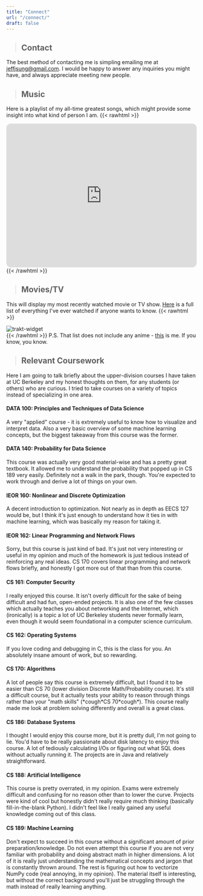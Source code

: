 ```yaml
---
title: "Connect"
url: "/connect/"
draft: false
---
```


>## Contact
The best method of contacting me is simpling emailing me at jeffjsung@gmail.com. I would be happy to answer any inquiries you might have, and always appreciate meeting new people.

>## Music
Here is a playlist of my all-time greatest songs, which might provide some insight into what kind of person I am. 
{{< rawhtml >}}
    <div>
        <iframe style="border-radius:12px" src="https://open.spotify.com/embed/playlist/2vYCiBGwbPpkxCtVaefZlG?utm_source=generator" width="100%" height="380" frameBorder="0" allowfullscreen="" allow="autoplay; clipboard-write; encrypted-media; fullscreen; picture-in-picture"></iframe>
    </div>
{{< /rawhtml >}}

>## Movies/TV
This will display my most recently watched movie or TV show. [Here](https://trakt.tv/users/jeffreyjsung) is a full list of everything I've ever watched if anyone wants to know.
{{< rawhtml >}}
    <div>
        <img src="https://trakt-widgets.herokuapp.com/jeffreyjsung/watched/banner" alt="trakt-widget" />
    </div>
{{< /rawhtml >}}
P.S. That list does not include any anime - [this](https://anilist.co/user/myst/) is me. If you know, you know.

>## Relevant Coursework
Here I am going to talk briefly about the upper-division courses I have taken at UC Berkeley and my honest thoughts on them, for any students (or others) who are curious. I tried to take courses on a variety of topics instead of specializing in one area.
#### DATA 100: Principles and Techniques of Data Science
A very "applied" course - it is extremely useful to know how to visualize and interpret data. Also a very basic overview of some machine learning concepts, but the biggest takeaway from this course was the former.
#### DATA 140: Probability for Data Science
This course was actually very good material-wise and has a pretty great textbook. It allowed me to understand the probability that popped up in CS 189 very easily. Definitely not a walk in the park, though. You're expected to work through and derive a lot of things on your own.
#### IEOR 160: Nonlinear and Discrete Optimization
A decent introduction to optimization. Not nearly as in depth as EECS 127 would be, but I think it's just enough to understand how it ties in with machine learning, which was basically my reason for taking it.
#### IEOR 162: Linear Programming and Network Flows
Sorry, but this course is just kind of bad. It's just not very interesting or useful in my opinion and much of the homework is just tedious instead of reinforcing any real ideas. CS 170 covers linear programming and network flows briefly, and honestly I got more out of that than from this course.
#### CS 161: Computer Security
I really enjoyed this course. It isn't overly difficult for the sake of being difficult and had fun, open-ended projects. It is also one of the few classes which actually teaches you about networking and the Internet, which (ironically) is a topic a lot of UC Berkeley students never formally learn, even though it would seem foundational in a computer science curriculum.
#### CS 162: Operating Systems
If you love coding and debugging in C, this is the class for you. An absolutely insane amount of work, but so rewarding.
#### CS 170: Algorithms
A lot of people say this course is extremely difficult, but I found it to be easier than CS 70 (lower division Discrete Math/Probability course). It's still a difficult course, but it actually tests your ability to reason through things rather than your "math skills" (\*cough\*CS 70\*cough\*). This course really made me look at problem solving differently and overall is a great class. 
#### CS 186: Database Systems
I thought I would enjoy this course more, but it is pretty dull, I'm not going to lie. You'd have to be really passionate about disk latency to enjoy this course. A lot of tediously calculating I/Os or figuring out what SQL does without actually running it. The projects are in Java and relatively straightforward.
#### CS 188: Artificial Intelligence
This course is pretty overrated, in my opinion. Exams were extremely difficult and confusing for no reason other than to lower the curve. Projects were kind of cool but honestly didn't really require much thinking (basically fill-in-the-blank Python). I didn't feel like I really gained any useful knowledge coming out of this class.
#### CS 189: Machine Learning
Don't expect to succeed in this course without a significant amount of prior preparation/knowledge. Do not even attempt this course if you are not very familiar with probability and doing abstract math in higher dimensions. A lot of it is really just understanding the mathematical concepts and jargon that is constantly thrown around. The rest is figuring out how to vectorize NumPy code (real annoying, in my opinion). The material itself is interesting, but without the correct background you'll just be struggling through the math instead of really learning anything.